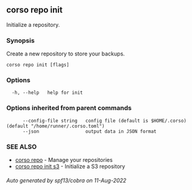 ## corso repo init

Initialize a repository.

### Synopsis

Create a new repository to store your backups.

```
corso repo init [flags]
```

### Options

```
  -h, --help   help for init
```

### Options inherited from parent commands

```
      --config-file string   config file (default is $HOME/.corso) (default "/home/runner/.corso.toml")
      --json                 output data in JSON format
```

### SEE ALSO

* [corso repo](corso_repo.md)	 - Manage your repositories
* [corso repo init s3](corso_repo_init_s3.md)	 - Initialize a S3 repository

###### Auto generated by spf13/cobra on 11-Aug-2022
